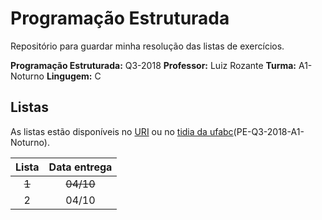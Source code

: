 # Programação Estruturada

Repositório para guardar minha resolução das listas de exercícios.

**Programação Estruturada:** Q3-2018
**Professor:** Luiz Rozante
**Turma:** A1-Noturno
**Lingugem:** C

## Listas
As listas estão disponíveis no [URI](https://www.urionlinejudge.com.br/) ou no [tidia da ufabc](https://tidia4.ufabc.edu.br/portal/)(PE-Q3-2018-A1-Noturno).

| Lista | Data entrega |
| :---: | :----------: |
| ~~1~~ | ~~04/10~~    |
| 2     | 04/10        |

